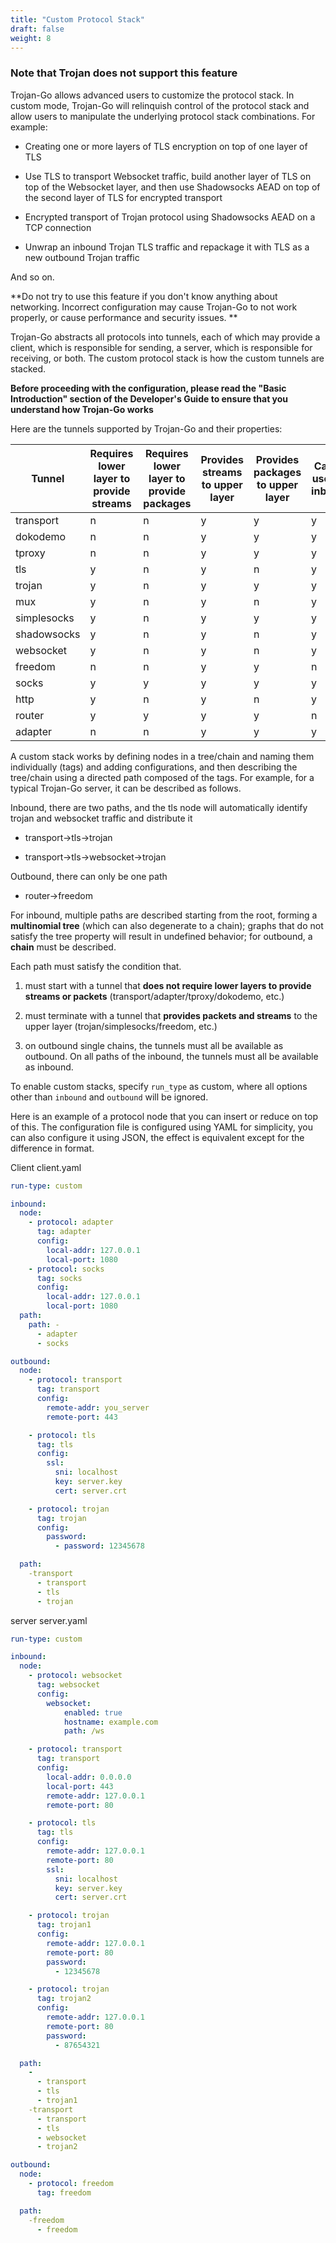 ```yaml
---
title: "Custom Protocol Stack"
draft: false
weight: 8
---
```


### Note that Trojan does not support this feature

Trojan-Go allows advanced users to customize the protocol stack. In custom mode, Trojan-Go will relinquish control of the protocol stack and allow users to manipulate the underlying protocol stack combinations. For example:

- Creating one or more layers of TLS encryption on top of one layer of TLS

- Use TLS to transport Websocket traffic, build another layer of TLS on top of the Websocket layer, and then use Shadowsocks AEAD on top of the second layer of TLS for encrypted transport

- Encrypted transport of Trojan protocol using Shadowsocks AEAD on a TCP connection

- Unwrap an inbound Trojan TLS traffic and repackage it with TLS as a new outbound Trojan traffic

And so on.

**Do not try to use this feature if you don't know anything about networking. Incorrect configuration may cause Trojan-Go to not work properly, or cause performance and security issues. **

Trojan-Go abstracts all protocols into tunnels, each of which may provide a client, which is responsible for sending, a server, which is responsible for receiving, or both. The custom protocol stack is how the custom tunnels are stacked.

**Before proceeding with the configuration, please read the "Basic Introduction" section of the Developer's Guide to ensure that you understand how Trojan-Go works**

Here are the tunnels supported by Trojan-Go and their properties:


| Tunnel | Requires lower layer to provide streams | Requires lower layer to provide packages | Provides streams to upper layer | Provides packages to upper layer | Can be used as inbound | Can be used as outbound |
| ----------- | -------------- | -------------- | ------------ | ------------ | ------------ | ------------ |
| transport   | n              | n              | y            | y            | y            | y            |
| dokodemo    | n              | n              | y            | y            | y            | n            |
| tproxy      | n              | n              | y            | y            | y            | n            |
| tls         | y              | n              | y            | n            | y            | y            |
| trojan      | y              | n              | y            | y            | y            | y            |
| mux         | y              | n              | y            | n            | y            | y            |
| simplesocks | y              | n              | y            | y            | y            | y            |
| shadowsocks | y              | n              | y            | n            | y            | y            |
| websocket   | y              | n              | y            | n            | y            | y            |
| freedom     | n              | n              | y            | y            | n            | y            |
| socks       | y              | y              | y            | y            | y            | n            |
| http        | y              | n              | y            | n            | y            | n            |
| router      | y              | y              | y            | y            | n            | y            |
| adapter     | n              | n              | y            | y            | y            | n            |


A custom stack works by defining nodes in a tree/chain and naming them individually (tags) and adding configurations, and then describing the tree/chain using a directed path composed of the tags. For example, for a typical Trojan-Go server, it can be described as follows.

Inbound, there are two paths, and the tls node will automatically identify trojan and websocket traffic and distribute it

- transport->tls->trojan

- transport->tls->websocket->trojan

Outbound, there can only be one path

- router->freedom

For inbound, multiple paths are described starting from the root, forming a **multinomial tree** (which can also degenerate to a chain); graphs that do not satisfy the tree property will result in undefined behavior; for outbound, a **chain** must be described.

Each path must satisfy the condition that.

1. must start with a tunnel that **does not require lower layers to provide streams or packets** (transport/adapter/tproxy/dokodemo, etc.)

2. must terminate with a tunnel that **provides packets and streams** to the upper layer (trojan/simplesocks/freedom, etc.)

3. on outbound single chains, the tunnels must all be available as outbound. On all paths of the inbound, the tunnels must all be available as inbound.

To enable custom stacks, specify ```run_type``` as custom, where all options other than ```inbound``` and ```outbound``` will be ignored.

Here is an example of a protocol node that you can insert or reduce on top of this. The configuration file is configured using YAML for simplicity, you can also configure it using JSON, the effect is equivalent except for the difference in format.

Client client.yaml

```yaml
run-type: custom

inbound:
  node:
    - protocol: adapter
      tag: adapter
      config:
        local-addr: 127.0.0.1
        local-port: 1080
    - protocol: socks
      tag: socks
      config:
        local-addr: 127.0.0.1
        local-port: 1080
  path:
    path: -
      - adapter
      - socks

outbound:
  node:
    - protocol: transport
      tag: transport
      config:
        remote-addr: you_server
        remote-port: 443

    - protocol: tls
      tag: tls
      config:
        ssl:
          sni: localhost
          key: server.key
          cert: server.crt

    - protocol: trojan
      tag: trojan
      config:
        password:
          - password: 12345678

  path:
    -transport
      - transport
      - tls
      - trojan

```

server server.yaml

```yaml
run-type: custom

inbound:
  node:
    - protocol: websocket
      tag: websocket
      config:
        websocket:
            enabled: true
            hostname: example.com
            path: /ws

    - protocol: transport
      tag: transport
      config:
        local-addr: 0.0.0.0
        local-port: 443
        remote-addr: 127.0.0.1
        remote-port: 80

    - protocol: tls
      tag: tls
      config:
        remote-addr: 127.0.0.1
        remote-port: 80
        ssl:
          sni: localhost
          key: server.key
          cert: server.crt

    - protocol: trojan
      tag: trojan1
      config:
        remote-addr: 127.0.0.1
        remote-port: 80
        password:
          - 12345678

    - protocol: trojan
      tag: trojan2
      config:
        remote-addr: 127.0.0.1
        remote-port: 80
        password:
          - 87654321

  path:
    -
      - transport
      - tls
      - trojan1
    -transport
      - transport
      - tls
      - websocket
      - trojan2

outbound:
  node:
    - protocol: freedom
      tag: freedom

  path:
    -freedom
      - freedom
```
